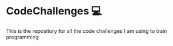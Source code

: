 # CodeChallenges 💻
This is the repository for all the code challenges I am using to train programming
